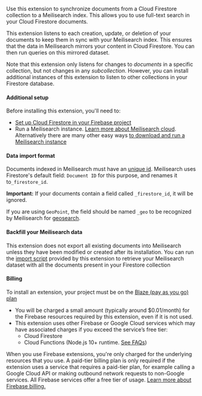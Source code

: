 Use this extension to synchronize documents from a Cloud Firestore collection to a Meilisearch index. This allows you to use full-text search in your Cloud Firestore documents.

This extension listens to each creation, update, or deletion of your documents to keep them in sync with your Meilisearch index. This ensures that the data in Meilisearch mirrors your content in Cloud Firestore. You can then run queries on this mirrored dataset.

Note that this extension only listens for changes to _documents_ in a specific collection, but not changes in any _subcollection_. However, you can install additional instances of this extension to listen to other collections in your Firestore database.

#### Additional setup

Before installing this extension, you'll need to:

- [Set up Cloud Firestore in your Firebase project](https://firebase.google.com/docs/firestore/quickstart)
- Run a Meilisearch instance. [Learn more about Meilisearch cloud](https://www.meilisearch.com/pricing). Alternatively there are many other easy ways [to download and run a Meilisearch instance](https://docs.meilisearch.com/learn/getting_started/installation.html#download-and-launch)

#### Data import format

Documents indexed in Meilisearch must have an [unique id](https://docs.meilisearch.com/learn/core_concepts/documents.html#primary-field). Meilisearch uses Firestore's default field: `Document ID` for this purpose, and renames it to`_firestore_id`.

**Important:**  If your documents contain a field called `_firestore_id`, it will be ignored.

If you are using `GeoPoint`, the field should be named `_geo` to be recognized by Meilisearch for [geosearch]((https://docs.meilisearch.com/reference/features/geosearch.html#geosearch)).

#### Backfill your Meilisearch data

This extension does not export all existing documents into Meilisearch unless they have been modified or created after its installation. You can run the [import script](https://github.com/meilisearch/firestore-meilisearch/) provided by this extension to retrieve your Meilisearch dataset with all the documents present in your Firestore collection

#### Billing

To install an extension, your project must be on the [Blaze (pay as you go) plan](https://firebase.google.com/pricing)

* You will be charged a small amount (typically around $0.01/month) for the Firebase resources required by this extension, even if it is not used.
* This extension uses other Firebase or Google Cloud services which may have
  associated charges if you exceed the service’s free tier:
  *   Cloud Firestore
  *   Cloud Functions (Node.js 10+ runtime. [See FAQs](https://firebase.google.com/support/faq#extensions-pricing))

When you use Firebase extensions, you're only charged for the underlying
resources that you use. A paid-tier billing plan is only required if the
extension uses a service that requires a paid-tier plan, for example calling
a Google Cloud API or making outbound network requests to non-Google services.
All Firebase services offer a free tier of usage.
[Learn more about Firebase billing.](https://firebase.google.com/pricing)
